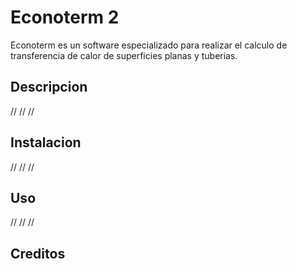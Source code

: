 # Econoterm 2

Econoterm es un software especializado para realizar el calculo de transferencia de calor
de superficies planas y tuberias.

## Descripcion

//
//
//

## Instalacion

//
//
//

## Uso

//
//
//

## Creditos

